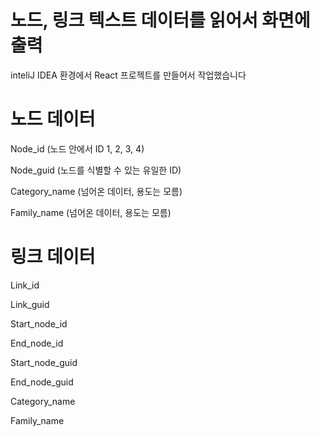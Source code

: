 # 노드, 링크 텍스트 데이터를 읽어서 화면에 출력
inteliJ IDEA 환경에서 React 프로젝트를 만들어서 작업했습니다

# 노드 데이터
Node_id (노드 안에서 ID 1, 2, 3, 4)

Node_guid (노드를 식별할 수 있는 유일한 ID)

Category_name (넘어온 데이터, 용도는 모름)

Family_name (넘어온 데이터, 용도는 모름)

# 링크 데이터
Link_id

Link_guid

Start_node_id

End_node_id

Start_node_guid

End_node_guid

Category_name

Family_name
